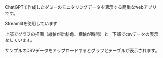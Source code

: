 ChatGPTで作成したダミーのモニタリングデータを表示する簡単なwebアプリです。

Streamlitを使用しています

上部でグラフの描画（縦軸が計斜角、横軸が時間）と、下部でcsvデータの表示をしています。

サンプルのCSVデータをアップロードするとグラフとテーブルが表示されます。
